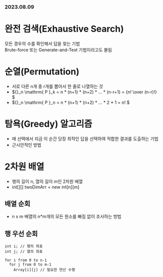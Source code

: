 ### 2023.08.09
# 완전 검색(Exhaustive Search)
모든 경우의 수를 확인해서 답을 찾는 기법  
Brute-force 또는 Generate-and-Test 기법이라고도 불림

# 순열(Permutation)
- 서로 다른 n개 중 r개를 뽑아서 한 줄로 나열하는 것
- ${}_n \mathrm{ P }_k = n * (n+1) * (n+2) * ... * (n-r+1) = {n! \over (n-r)!} $
- ${}_n \mathrm{ P }_n = n * (n+1) * (n+2) * ... * 2 * 1 = n! $

# 탐욕(Greedy) 알고리즘
- 매 선택에서 지금 이 순간 당장 최적인 답을 선택하여 적합한 결과를 도출하는 기법
- 근시안적인 방법

# 2차원 배열
- 행의 길이 n, 열의 길이 m인 2차원 배열
- int[][] twoDimArr = new int[n][m]

## 배열 순회
- n x m 배열의 n*m개의 모든 원소를 빠짐 없이 조사하는 방법

## 행 우선 순회
```
int i; // 행의 좌표
int j; // 열의 좌표

for i from 0 to n-1
  for j from 0 to m-1
    Array[i][j] // 필요한 연산 수행
```
